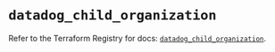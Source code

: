 # `datadog_child_organization`

Refer to the Terraform Registry for docs: [`datadog_child_organization`](https://registry.terraform.io/providers/datadog/datadog/3.57.0/docs/resources/child_organization).
